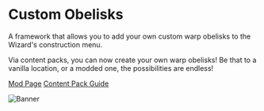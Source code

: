 # Custom Obelisks
A framework that allows you to add your own custom warp obelisks to the Wizard's construction menu.

Via content packs, you can now create your own warp obelisks! Be that to a vanilla location, or a modded one, the possibilities are endless!

[Mod Page](https://www.nexusmods.com/stardewvalley/mods/10202)
[Content Pack Guide](Content-Pack-Guide.md)

![Banner]()

